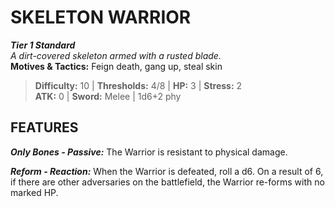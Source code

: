﻿# SKELETON WARRIOR

***Tier 1 Standard***  
*A dirt-covered skeleton armed with a rusted blade.*  
**Motives & Tactics:** Feign death, gang up, steal skin

> **Difficulty:** 10 | **Thresholds:** 4/8 | **HP:** 3 | **Stress:** 2  
> **ATK:** 0 | **Sword:** Melee | 1d6+2 phy  

## FEATURES

***Only Bones - Passive:*** The Warrior is resistant to physical damage.

***Reform - Reaction:*** When the Warrior is defeated, roll a d6. On a result of 6, if there are other adversaries on the battlefield, the Warrior re-forms with no marked HP.
